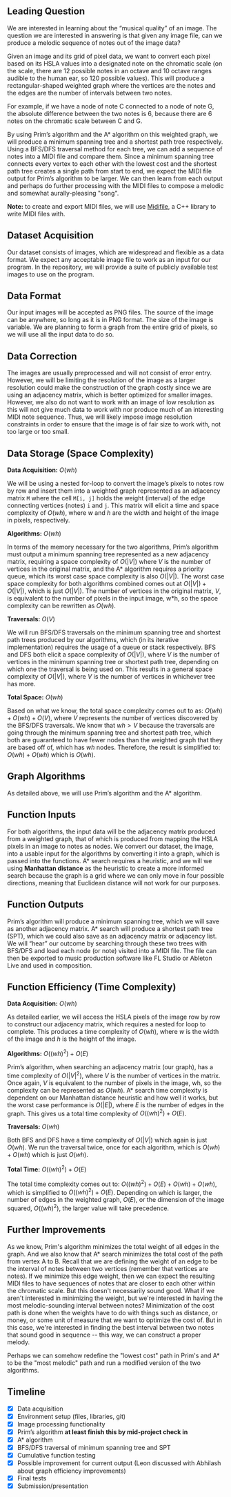 ## Leading Question 
We are interested in learning about the “musical quality” of an image. The question we are interested in answering is that given any image file, can we produce a melodic sequence of notes out of the image data?

Given an image and its grid of pixel data, we want to convert each pixel based on its HSLA values into a designated note on the chromatic scale (on the scale, there are 12 possible notes in an octave and 10 octave ranges audible to the human ear, so 120 possible values). This will produce a rectangular-shaped weighted graph where the vertices are the notes and the edges are the number of intervals between two notes.

For example, if we have a node of note C connected to a node of note G, the absolute difference between the two notes is 6, because there are 6 notes on the chromatic scale between C and G.

By using Prim’s algorithm and the A* algorithm on this weighted graph, we will produce a minimum spanning tree and a shortest path tree respectively. Using a BFS/DFS traversal method for each tree, we can add a sequence of notes into a MIDI file and compare them. Since a minimum spanning tree connects every vertex to each other with the lowest cost and the shortest path tree creates a single path from start to end, we expect the MIDI file output for Prim’s algorithm to be larger. We can then learn from each output and perhaps do further processing with the MIDI files to compose a melodic and somewhat aurally-pleasing "song".

**Note:** to create and export MIDI files, we will use [Midifile](https://midifile.sapp.org/), a C++ library to write MIDI files with.

## Dataset Acquisition
Our dataset consists of images, which are widespread and flexible as a data format. We expect any acceptable image file to work as an input for our program. In the repository, we will provide a suite of publicly available test images to use on the program.

## Data Format
Our input images will be accepted as PNG files. The source of the image can be anywhere, so long as it is in PNG format. The size of the image is variable. We are planning to form a graph from the entire grid of pixels, so we will use all the input data to do so.

## Data Correction
The images are usually preprocessed and will not consist of error entry. However, we will be limiting the resolution of the image as a larger resolution could make the construction of the graph costly since we are using an adjacency matrix, which is better optimized for smaller images. However, we also do not want to work with an image of low resolution as this will not give much data to work with nor produce much of an interesting MIDI note sequence. Thus, we will likely impose image resolution constraints in order to ensure that the image is of fair size to work with, not too large or too small.

## Data Storage (Space Complexity)
**Data Acquisition:** $O(wh)$

We will be using a nested for-loop to convert the image’s pixels to notes row by row and insert them into a weighted graph represented as an adjacency matrix `M` where the cell `M[i, j]` holds the weight (interval) of the edge connecting vertices (notes) `i` and `j`. This matrix will elicit a time and space complexity of $O(wh)$, where $w$ and $h$ are the width and height of the image in pixels, respectively.

**Algorithms:** $O(wh)$

In terms of the memory necessary for the two algorithms, Prim’s algorithm must output a minimum spanning tree represented as a new adjacency matrix, requiring a space complexity of $O(|V|)$ where $V$ is the number of vertices in the original matrix, and the A* algorithm requires a priority queue, which its worst case space complexity is also $O(|V|)$. The worst case space complexity for both algorithms combined comes out at $O(|V|) + O(|V|)$, which is just $O(|V|)$. The number of vertices in the original matrix, $V$, is equivalent to the number of pixels in the input image, w*h, so the space complexity can be rewritten as $O(wh)$.

**Traversals:** $O(V)$

We will run BFS/DFS traversals on the minimum spanning tree and shortest path trees produced by our algorithms, which (in its iterative implementation) requires the usage of a queue or stack respectively. BFS and DFS both elicit a space complexity of $O(|V|)$, where $V$ is the number of vertices in the minimum spanning tree or shortest path tree, depending on which one the traversal is being used on. This results in a general space complexity of $O(|V|)$, where $V$ is the number of vertices in whichever tree has more.

**Total Space:** $O(wh)$

Based on what we know, the total space complexity comes out to as: $O(wh) + O(wh) + O(V)$, where $V$ represents the number of vertices discovered by the BFS/DFS traversals. We know that $wh > V$ because the traversals are going through the minimum spanning tree and shortest path tree, which both are guaranteed to have fewer nodes than the weighted graph that they are based off of, which has $wh$ nodes. Therefore, the result is simplified to: $O(wh) + O(wh)$ which is $O(wh)$.

## Graph Algorithms
As detailed above, we will use Prim’s algorithm and the A* algorithm. 

## Function Inputs
For both algorithms, the input data will be the adjacency matrix produced from a weighted graph, that of which is produced from mapping the HSLA pixels in an image to notes as nodes. We convert our dataset, the image, into a usable input for the algorithms by converting it into a graph, which is passed into the functions. A* search requires a heuristic, and we will we using **Manhattan distance** as the heuristic to create a more informed search because the graph is a grid where we can only move in four possible directions, meaning that Euclidean distance will not work for our purposes.

## Function Outputs
Prim’s algorithm will produce a minimum spanning tree, which we will save as another adjacency matrix. A* search will produce a shortest path tree (SPT), which we could also save as an adjacency matrix or adjacency list. We will “hear” our outcome by searching through these two trees with BFS/DFS and load each node (or note) visited into a MIDI file. The file can then be exported to music production software like FL Studio or Ableton Live and used in composition.

## Function Efficiency (Time Complexity)
**Data Acquisition:** $O(wh)$

As detailed earlier, we will access the HSLA pixels of the image row by row to construct our adjacency matrix, which requires a nested for loop to complete. This produces a time complexity of $O(wh)$, where $w$ is the width of the image and $h$ is the height of the image.

**Algorithms:** $O((wh)^2) + O(E)$

Prim’s algorithm, when searching an adjacency matrix (our graph), has a time complexity of $O(|V|^2)$, where $V$ is the number of vertices in the matrix. Once again, $V$ is equivalent to the number of pixels in the image, wh, so the complexity can be represented as $O(wh)$. A* search time complexity is dependent on our Manhattan distance heuristic and how well it works, but the worst case performance is $O(|E|)$, where $E$ is the number of edges in the graph. This gives us a total time complexity of $O((wh)^2) + O(E)$.

**Traversals:** $O(wh)$

Both BFS and DFS have a time complexity of $O(|V|)$ which again is just $O(wh)$. We run the traversal twice, once for each algorithm, which is $O(wh) + O(wh)$ which is just $O(wh)$.

**Total Time:** $O((wh)^2) + O(E)$

The total time complexity comes out to: $O((wh)^2) + O(E) + O(wh) + O(wh)$, which is simplified to 
$O((wh)^2) + O(E)$. Depending on which is larger, the number of edges in the weighted graph, $O(E)$, or the dimension of the image squared, $O((wh)^2)$, the larger value will take precedence.

## Further Improvements
As we know, Prim's algorithm minimizes the total weight of all edges in the graph. And we also know that A* search minimizes the total cost of the path from vertex A to B. Recall that we are defining the weight of an edge to be the interval of notes between two vertices (remember that vertices are notes). If we minimize this edge weight, then we can expect the resulting MIDI files to have sequences of notes that are closer to each other within the chromatic scale. But this doesn't necessarily sound good. What if we aren't interested in minimizing the weight, but we're interested in having the most melodic-sounding interval between notes? Minimization of the cost path is done when the weights have to do with things such as distance, or money, or some unit of measure that we want to optimize the cost of. But in this case, we're interested in finding the best interval between two notes that sound good in sequence -- this way, we can construct a proper melody.

Perhaps we can somehow redefine the "lowest cost" path in Prim's and A* to be the "most melodic" path and run a modified version of the two algorithms.

## Timeline
- [x] Data acquisition
- [x] Environment setup (files, libraries, git)
- [x] Image processing functionality
- [x] Prim’s algorithm **at least finish this by mid-project check in**
- [x] A* algorithm
- [x] BFS/DFS traversal of minimum spanning tree and SPT
- [x] Cumulative function testing
- [x] Possible improvement for current output (Leon discussed with Abhilash about graph efficiency improvements)
- [x] Final tests
- [x] Submission/presentation
